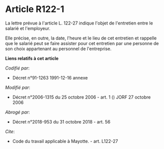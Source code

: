 # Article R122-1

La lettre prévue à l'article L. 122-27 indique l'objet de l'entretien entre le salarié et l'employeur. 

Elle précise, en outre, la date, l'heure et le lieu de cet entretien et rappelle que le salarié peut se faire assister pour
cet entretien par une personne de son choix appartenant au personnel de l'entreprise.

**Liens relatifs à cet article**

_Codifié par_:

  - Décret n°91-1263 1991-12-16 annexe

_Modifié par_:

  - Décret n°2006-1315 du 25 octobre 2006 - art. 1 () JORF 27 octobre 2006

_Abrogé par_:

  - Décret n°2018-953 du 31 octobre 2018 - art. 56

_Cite_:

  - Code du travail applicable à Mayotte. - art. L122-27
